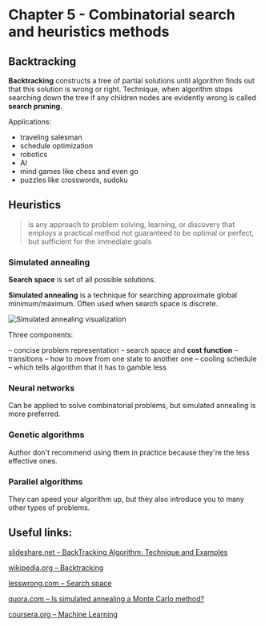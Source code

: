 # Chapter 5 - Combinatorial search and heuristics methods

## Backtracking
**Backtracking** constructs a tree of partial solutions until algorithm finds out that this solution is wrong or right.
Technique, when algorithm stops searching down the tree if any children nodes are evidently wrong is called **search pruning**.

Applications:
- traveling salesman
- schedule optimization
- robotics
- AI
- mind games like chess and even go
- puzzles like crosswords, sudoku

## Heuristics

> is any approach to problem solving, learning, or discovery that employs a practical method not guaranteed to be optimal or perfect, but sufficient for the immediate goals

### Simulated annealing
**Search space** is set of all possible solutions.

**Simulated annealing** is a technique for searching approximate global minimum/maximum. Often used when search space is discrete.

![Simulated annealing visualization](https://upload.wikimedia.org/wikipedia/commons/d/d5/Hill_Climbing_with_Simulated_Annealing.gif)

Three components:

– concise problem representation – search space and **cost function**
– transitions – how to move from one state to another one
– cooling schedule – which tells algorithm that it has to gamble less

### Neural networks
Can be applied to solve combinatorial problems, but simulated annealing is more preferred.

### Genetic algorithms
Author don't recommend using them in practice because they're the less effective ones.

### Parallel algorithms
They can speed your algorithm up, but they also introduce you to many other types of problems.

## Useful links:

[slideshare.net – BackTracking Algorithm: Technique and Examples](https://www.slideshare.net/FahimFerdous6/backtracking-algorithm-technique-and-examples)

[wikipedia.org – Backtracking](https://en.wikipedia.org/wiki/Backtracking)

[lesswrong.com – Search space](https://wiki.lesswrong.com/wiki/Search_space)

[quora.com – Is simulated annealing a Monte Carlo method?](https://www.quora.com/Is-simulated-annealing-a-Monte-Carlo-method)

[coursera.org – Machine Learning](https://www.coursera.org/learn/machine-learning)

